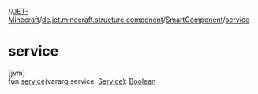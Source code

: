 //[JET-Minecraft](../../../index.md)/[de.jet.minecraft.structure.component](../index.md)/[SmartComponent](index.md)/[service](service.md)

# service

[jvm]\
fun [service](service.md)(vararg service: [Service](../../de.jet.minecraft.structure.service/-service/index.md)): [Boolean](https://kotlinlang.org/api/latest/jvm/stdlib/kotlin/-boolean/index.html)
